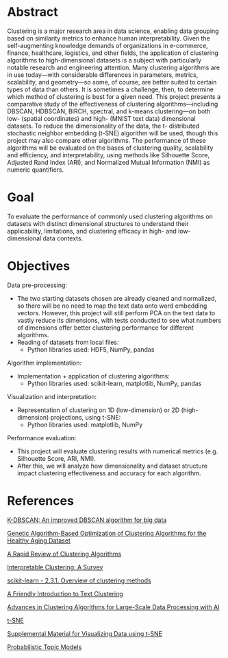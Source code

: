 # Abstract
Clustering is a major research area in data science, enabling data grouping based on
similarity metrics to enhance human interpretability. Given the self-augmenting knowledge
demands of organizations in e-commerce, finance, healthcare, logistics, and other fields, the
application of clustering algorithms to high-dimensional datasets is a subject with particularly
notable research and engineering attention. Many clustering algorithms are in use today—with
considerable differences in parameters, metrics, scalability, and geometry—so some, of course,
are better suited to certain types of data than others. It is sometimes a challenge, then, to
determine which method of clustering is best for a given need. This project presents a
comparative study of the effectiveness of clustering algorithms—including DBSCAN,
HDBSCAN, BIRCH, spectral, and k-means clustering—on both low- (spatial coordinates) and
high- (MNIST text data) dimensional datasets. To reduce the dimensionality of the data, the t-
distributed stochastic neighbor embedding (t-SNE) algorithm will be used, though this project
may also compare other algorithms. The performance of these algorithms will be evaluated on
the bases of clustering quality, scalability and efficiency, and interpretability, using methods like
Silhouette Score, Adjusted Rand Index (ARI), and Normalized Mutual Information (NMI) as
numeric quantifiers.
# Goal
To evaluate the performance of commonly used clustering algorithms on datasets with
distinct dimensional structures to understand their applicability, limitations, and clustering
efficacy in high- and low-dimensional data contexts.

# Objectives
Data pre-processing:
- The two starting datasets chosen are already cleaned and normalized, so there will be no need to map the text data onto word embedding vectors. However, this project will still perform PCA on the text data to vastly reduce its dimensions, with tests conducted to see what numbers of dimensions offer better clustering performance for different algorithms.
- Reading of datasets from local files:
	- Python libraries used: HDF5, NumPy, pandas

Algorithm implementation:
- Implementation + application of clustering algorithms:
	- Python libraries used: scikit-learn, matplotlib, NumPy, pandas

Visualization and interpretation:
- Representation of clustering on 1D (low-dimension) or 2D (high-dimension) projections, using t-SNE:
	- Python libraries used: matplotlib, NumPy

Performance evaluation:
- This project will evaluate clustering results with numerical metrics (e.g. Silhouette Score, ARI, NMI).
- After this, we will analyze how dimensionality and dataset structure impact clustering effectiveness and accuracy for each algorithm.

# References

[K-DBSCAN: An improved DBSCAN algorithm for big data](https://link.springer.com/article/10.1007/s11227-020-03524-3)

[Genetic Algorithm-Based Optimization of Clustering Algorithms for the Healthy Aging Dataset](https://www.mdpi.com/2076-3417/14/13/5530)

[A Rapid Review of Clustering Algorithms](https://ar5iv.labs.arxiv.org/html/2401.07389)

[Interpretable Clustering: A Survey](https://ar5iv.labs.arxiv.org/html/2409.00743)

[scikit-learn - 2.3.1. Overview of clustering methods](https://scikit-learn.org/stable/modules/clustering.html#overview-of-clustering-methods)

[A Friendly Introduction to Text Clustering](https://towardsdatascience.com/a-friendly-introduction-to-text-clustering-fa996bcefd04)

[Advances in Clustering Algorithms for Large-Scale Data Processing with AI](https://ieeexplore.ieee.org/document/10441990)

[t-SNE](https://lvdmaaten.github.io/tsne/)

[Supplemental Material for Visualizing Data using t-SNE](https://lvdmaaten.github.io/publications/misc/Supplement_JMLR_2008.pdf)

[Probabilistic Topic Models](https://www.cs.columbia.edu/~blei/papers/Blei2012.pdf)
